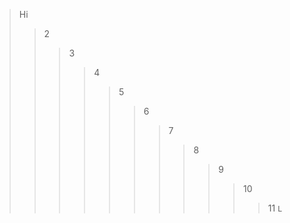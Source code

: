 > Hi
>> 2
>>> 3
>>>> 4
>>>>> 5
>>>>>> 6
>>>>>>> 7
>>>>>>>> 8
>>>>>>>>> 9
>>>>>>>>>> 10 
>>>>>>>>>>> 11 ```L```

